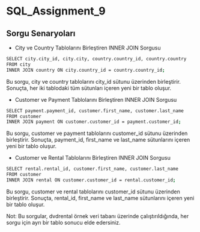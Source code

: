 # SQL_Assignment_9

## Sorgu Senaryoları

* City ve Country Tablolarını Birleştiren INNER JOIN Sorgusu

```bash
SELECT city.city_id, city.city, country.country_id, country.country
FROM city
INNER JOIN country ON city.country_id = country.country_id;
```

Bu sorgu, city ve country tablolarını city_id sütunu üzerinden birleştirir. Sonuçta, her iki tablodaki tüm sütunları içeren yeni bir tablo oluşur.


* Customer ve Payment Tablolarını Birleştiren INNER JOIN Sorgusu

```bash
SELECT payment.payment_id, customer.first_name, customer.last_name
FROM customer
INNER JOIN payment ON customer.customer_id = payment.customer_id;
```

Bu sorgu, customer ve payment tablolarını customer_id sütunu üzerinden birleştirir. Sonuçta, payment_id, first_name ve last_name sütunlarını içeren yeni bir tablo oluşur.

* Customer ve Rental Tablolarını Birleştiren INNER JOIN Sorgusu


```bash
SELECT rental.rental_id, customer.first_name, customer.last_name
FROM customer
INNER JOIN rental ON customer.customer_id = rental.customer_id;
```

Bu sorgu, customer ve rental tablolarını customer_id sütunu üzerinden birleştirir. Sonuçta, rental_id, first_name ve last_name sütunlarını içeren yeni bir tablo oluşur.

Not: Bu sorgular, dvdrental örnek veri tabanı üzerinde çalıştırıldığında, her sorgu için ayrı bir tablo sonucu elde edersiniz.